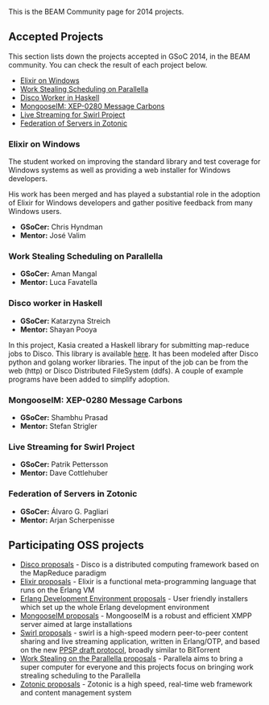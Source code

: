 This is the BEAM Community page for 2014 projects.

## Accepted Projects

This section lists down the projects accepted in GSoC 2014, in the BEAM community. You can check the result of each project below.

* [Elixir on Windows](#elixir-on-windows)
* [Work Stealing Scheduling on Parallella](#work-stealing-scheduling-on-parallella)
* [Disco Worker in Haskell](#disco-worker-in-haskell)
* [MongooseIM: XEP-0280 Message Carbons](#mongooseim-xep-0280-message-carbons)
* [Live Streaming for Swirl Project](#live-streaming-for-swirl-project)
* [Federation of Servers in Zotonic](#federation-of-servers-in-zotonic)

### Elixir on Windows

The student worked on improving the standard library and test coverage for Windows systems as well as providing a web installer for Windows developers.

His work has been merged and has played a substantial role in the adoption of Elixir for Windows developers and gather positive feedback from many Windows users.

* **GSoCer:** Chris Hyndman
* **Mentor:** José Valim

### Work Stealing Scheduling on Parallella

* **GSoCer:** Aman Mangal
* **Mentor:** Luca Favatella

### Disco worker in Haskell

* **GSoCer:** Katarzyna Streich
* **Mentor:** Shayan Pooya

In this project, Kasia created a Haskell library for submitting map-reduce jobs to Disco. This library is available [here](https://github.com/zuzia/haskell_worker). It has been modeled after Disco python and golang worker libraries. The input of the job can be from the web (http) or Disco Distributed FileSystem (ddfs). A couple of example programs have been added to simplify adoption.

### MongooseIM: XEP-0280 Message Carbons

* **GSoCer:** Shambhu Prasad
* **Mentor:** Stefan Strigler

### Live Streaming for Swirl Project

* **GSoCer:** Patrik Pettersson
* **Mentor:** Dave Cottlehuber

### Federation of Servers in Zotonic

* **GSoCer:** Álvaro G. Pagliari
* **Mentor:** Arjan Scherpenisse

## Participating OSS projects

* [Disco proposals](/2014/Project:-Disco.md) - Disco is a distributed computing framework based on the MapReduce paradigm
* [Elixir proposals](/2014/Project:-Elixir.md) - Elixir is a functional meta-programming language that runs on the Erlang VM
* [Erlang Development Environment proposals](/2014/Project:-Erlang-Development-Environment.md) - User friendly installers which set up the whole Erlang development environment
* [MongooseIM proposals](/2014/Project:-MongooseIM.md) - MongooseIM is a robust and efficient XMPP server aimed at large installations
* [Swirl proposals](/2014/Project:-Swirl.md) - swirl is a high-speed modern peer-to-peer content sharing and live streaming application, written in Erlang/OTP, and based on the new [PPSP draft protocol](http://datatracker.ietf.org/doc/draft-ietf-ppsp-peer-protocol/), broadly similar to BitTorrent
* [Work Stealing on the Parallella proposals](/2014/Project:-Parallella.md) - Parallela aims to bring a super computer for everyone and this projects focus on bringing work strealing scheduling to the Parallella
* [Zotonic proposals](/2014/Project:-Zotonic.md) - Zotonic is a high speed, real-time web framework and content management system 
